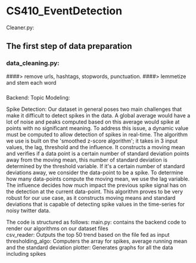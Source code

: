 # CS410_EventDetection

Cleaner.py: 


## The first step of data preparation
### data_cleaning.py: 
####> remove urls, hashtags, stopwords, punctuation. 
####> lemmetize and stem each word
### 



Backend:
Topic Modeling: 

Spike Detection:
Our dataset in general poses two main challenges that make it difficult to detect spikes in the data. A global average would have a lot of noise and peaks computed based on this average would spike at points with no significant meaning. To address this issue, a dynamic value must be computed to allow detection of spikes in real-time. The algorithm we use is built on the 'smoothed z-score algorithm'; it takes in 3 input values, the lag, threshold and the influence. It constructs a moving mean and verifies if a data point is a certain number of standard deviation points away from the moving mean, this number of standard deviation is determined by the threshold variable. If it's a certain number of standard deviations away, we consider the data-point to be a spike. To determine how many data-points compute the moving mean, we use the lag variable. The influence decides how much impact the previous spike signal has on the detection at the current data-point. This algorithm proves to be very robust for our use case, as it constructs moving means and standard deviations that is capable of detecting spike values in the time-series for noisy twitter data.   

The code is structured as follows: 
main.py: contains the backend code to render our algorithms on our dataset files     
    csv_reader: Outputs the top 50 trend based on the file fed as input 
    thresholding_algo: Computers the array for spikes, average running mean and the standard deviation 
    plotter: Generates graphs for all the data including spikes
    

